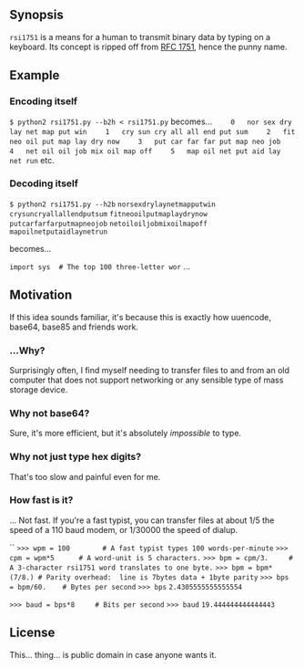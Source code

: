 ## Synopsis
`rsi1751` is a means for a human to transmit binary data by typing on a
keyboard.  Its concept is ripped off from
[RFC 1751](https://tools.ietf.org/rfc/rfc1751.txt), hence the punny name.

## Example

### Encoding itself
`$ python2 rsi1751.py --b2h < rsi1751.py`
becomes...
`    0   nor sex dry lay net map put win`
`    1   cry sun cry all all end put sum`
`    2   fit neo oil put map lay dry now`
`    3   put car far far put map neo job`
`    4   net oil oil job mix oil map off`
`    5   map oil net put aid lay net run`
etc.

### Decoding itself
`$ python2 rsi1751.py --h2b`
`norsexdrylaynetmapputwin`
`crysuncryallallendputsum`
`fitneooilputmaplaydrynow`
`putcarfarfarputmapneojob`
`netoiloiljobmixoilmapoff`
`mapoilnetputaidlaynetrun`

becomes...

`import sys`
` `
`# The top 100 three-letter wor`
...

## Motivation
If this idea sounds familiar, it's because this is exactly how uuencode,
base64, base85 and friends work.

### ...Why?
Surprisingly often, I find myself needing to transfer files to and from an
old computer that does not support networking or any sensible type of mass
storage device.

### Why not base64?
Sure, it's more efficient, but it's absolutely *impossible* to type.

### Why not just type hex digits?
That's too slow and painful even for me.

### How fast is it?
... Not fast.  If you're a fast typist, you can transfer files at about 1/5 the
speed of a 110 baud modem, or 1/30000 the speed of dialup.

``
`>>> wpm = 100        # A fast typist types 100 words-per-minute`
`>>> cpm = wpm*5      # A word-unit is 5 characters.`
`>>> bpm = cpm/3.     # A 3-character rsi1751 word translates to one byte.`
`>>> bpm = bpm*(7/8.) # Parity overhead:  line is 7bytes data + 1byte parity`
`>>> bps = bpm/60.    # Bytes per second`
`>>> bps`
`2.4305555555555554`

`>>> baud = bps*8     # Bits per second`
`>>> baud`
`19.444444444444443`

## License
This... thing... is public domain in case anyone wants it.
